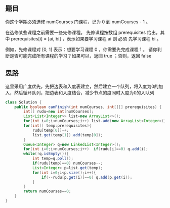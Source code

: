 ## 题目

你这个学期必须选修 numCourses 门课程，记为 0 到 numCourses - 1 。

在选修某些课程之前需要一些先修课程。 先修课程按数组 prerequisites 给出，其中 prerequisites[i] = [ai, bi] ，表示如果要学习课程 ai 则 必须 先学习课程  bi 。

例如，先修课程对 [0, 1] 表示：想要学习课程 0 ，你需要先完成课程 1 。
请你判断是否可能完成所有课程的学习？如果可以，返回 true ；否则，返回 false

## 思路

这里采用广度优先，先把边表和入度表建立，然后建立一个队列，将入度为0的加入，然后循环队列，把边表和入度结合，减少节点的度同时入度为0的入队列

```java
class Solution {
    public boolean canFinish(int numCourses, int[][] prerequisites) {
        int[] rudu=new int[numCourses];
        List<List<Integer>> list=new ArrayList<>();
        for(int i=0;i<numCourses;i++) list.add(new ArrayList<Integer>());
        for(int[] temp:prerequisites){
            rudu[temp[0]]++;
            list.get(temp[1]).add(temp[0]);
        }
        Queue<Integer> q=new LinkedList<Integer>();
        for(int i=0;i<numCourses;i++)  if(rudu[i]==0) q.add(i); 
        while(!q.isEmpty()){
            int temp=q.poll();
            if(rudu[temp]==0) numCourses--;
            List<Integer> p=list.get(temp);
            for(int i=0;i<p.size();i++){
                if(--rudu[p.get(i)]==0) q.add(p.get(i));
            }
        }
        return numCourses==0;
    }
}
```

